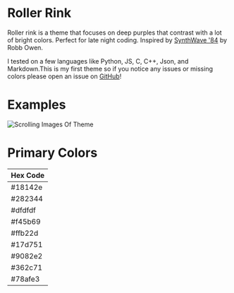 # Roller Rink
Roller rink is a theme that focuses on deep purples that contrast with a lot of bright colors. Perfect for late night coding. Inspired by [SynthWave '84](https://marketplace.visualstudio.com/items?itemName=RobbOwen.synthwave-vscode) by Robb Owen.

I tested on a few languages like Python, JS, C, C++, Json, and Markdown.This is my first theme so if you notice any issues or missing colors please open an issue on [GitHub](https://github.com/KeaganAnd/roller-rink?tab=readme-ov-file)! 

# Examples

![Scrolling Images Of Theme](https://i.imgur.com/huUhf1T.gif)



# Primary Colors
| Hex Code |
|----------|
| #18142e  |
| #282344  |
| #dfdfdf  |
| #f45b69  |
| #ffb22d  |
| #17d751  |
| #9082e2  |
| #362c71  |
| #78afe3  |
